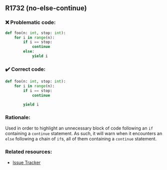 
## R1732 (no-else-continue)

### :x: Problematic code:

```python
def foo(n: int, stop: int):
    for i in range(n):
        if i == stop:
            continue
        else:
            yield i
```

### :heavy_check_mark: Correct code:

```python
def foo(n: int, stop: int):
    for i in range(n):
        if i == stop:
            continue

        yield i
```

### Rationale:

Used in order to highlight an unnecessary block of code following an `if`
containing a `continue` statement. As such, it will warn when it encounters an
`else` following a chain of `if`s, all of them containing a `continue`
statement.

### Related resources:

- [Issue Tracker](https://github.com/PyCQA/pylint/issues?q=is%3Aissue+%22no-else-continue%22+OR+%22R1724%22)
